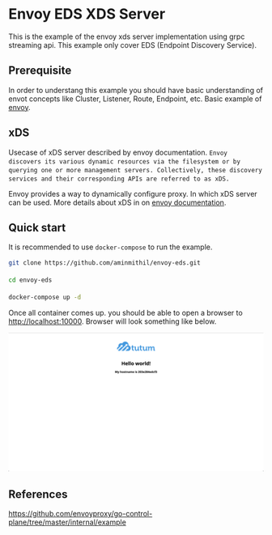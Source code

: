 # Envoy EDS XDS Server

This is the example of the envoy xds server implementation using grpc streaming api. This example only cover EDS (Endpoint Discovery Service).

## Prerequisite

In order to understang this example you should have basic understanding of envot concepts like Cluster, Listener, Route, Endpoint, etc. Basic example of [envoy](https://www.envoyproxy.io/docs/envoy/latest/start/quick-start/run-envoy#run-envoy-with-the-demo-configuration).

## xDS

Usecase of xDS server described by envoy documentation. `Envoy discovers its various dynamic resources via the filesystem or by querying one or more management servers. Collectively, these discovery services and their corresponding APIs are referred to as xDS.`

Envoy provides a way to dynamically configure proxy. In which xDS server can be used. More details about xDS in on [envoy documentation](https://www.envoyproxy.io/docs/envoy/latest/api-docs/xds_protocol#rpc-services-and-methods-for-each-variant).

## Quick start

It is recommended to use `docker-compose` to run the example.

```bash
git clone https://github.com/aminmithil/envoy-eds.git

cd envoy-eds

docker-compose up -d
```

Once all container comes up. you should be able to open a browser to [http://localhost:10000](http://localhost:10000). Browser will look something like below.

![Output](output.png)

## References

https://github.com/envoyproxy/go-control-plane/tree/master/internal/example
